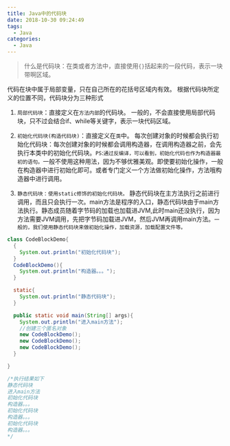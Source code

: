 ```yaml
---
title: Java中的代码块
date: 2018-10-30 09:24:49
tags:
  - Java
categories:
  - Java
---
```



> 什么是代码块：在类或者方法中，直接使用`{}`括起来的一段代码，表示一块带啊区域。

代码在块中属于局部变量，只在自己所在的花括号区域内有效。
根据代码块所定义的位置不同，代码块分为三种形式

1. `局部代码块`：直接定义在`方法内部`的代码块。
一般的，不会直接使用局部代码块，只不过会结合if、while等关键字，表示一块代码区域。

2. `初始化代码块(构造代码块)`：直接定义在`类`中。
每次创建对象的时候都会执行初始化代码块：每次创建对象的时候都会调用构造器，在调用构造器之前，会先执行本类中的初始化代码块。`PS`:`通过反编译，可以看到，初始化代码也作为构造器最初的语句。`一般不使用这种用法，因为不够优雅美观。即使要初始化操作，一般在构造器中进行初始化即可。或者专门定义一个方法做初始化操作，方法哦构造器中进行调用。

3. `静态代码块：使用static修饰的初始化代码块。`
静态代码块在主方法执行之前进行调用，而且只会执行一次。main方法是程序的入口，静态代码块由于main方法执行。静态成员随着字节码的加载也加载进JVM,此时main还没执行，因为方法需要JVM调用，先把字节码加载进JVM，然后JVM再调用main方法。`一般的，我们使用静态代码块来做初始化操作，加载资源，加载配置文件等。`

<!-- more -->
```Java
class CodeBlockDemo{
  {
    System.out.println("初始化代码块");
  }
  CodeBlockDemo(){
    System.out.println("构造器。。。");
  }

  static{
    System.out.println("静态代码块");
  }

  public static void main(String[] args){
    System.out.println("进入main方法");
    //创建三个匿名对象
    new CodeBlockDemo();
    new CodeBlockDemo();
    new CodeBlockDemo();
  }

}

/*执行结果如下
静态代码块
进入main方法
初始化代码块
构造器。。。
初始化代码块
构造器。。。
初始化代码块
构造器。。。
*/
```
